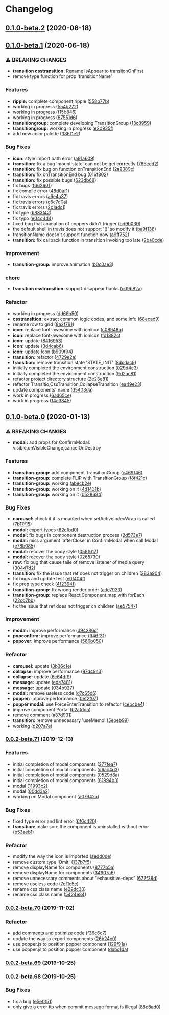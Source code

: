 # Changelog
## [0.1.0-beta.2](https://github.com/xl-vision/xl-vision/compare/v0.1.0-beta.1...v0.1.0-beta.2) (2020-06-18)

## [0.1.0-beta.1](https://github.com/xl-vision/xl-vision/compare/v0.1.0-beta.0...v0.1.0-beta.1) (2020-06-18)


### ⚠ BREAKING CHANGES

* **transition csstransition:** Rename isAppear to transiionOnFirst
* remove type function for prop 'transitionName'

### Features

* **ripple:** complete component ripple ([558b77b](https://github.com/xl-vision/xl-vision/commit/558b77bf68304af0b90b5e1cec3889a04b284c5b))
* working in progress ([554b272](https://github.com/xl-vision/xl-vision/commit/554b2728375fc8933c6f10f3e2113c3da9992ff6))
* working in progress ([f15b846](https://github.com/xl-vision/xl-vision/commit/f15b846b1c7dd4315cd27406b5b77e686172f7ca))
* working in progress ([87551d6](https://github.com/xl-vision/xl-vision/commit/87551d62b88fd58b170946b8b0d0705a084ca443))
* **transitiongroup:** complete developing TransitionGroup ([13c8959](https://github.com/xl-vision/xl-vision/commit/13c895918f04fc3e4c8179c6f3b7d8d7f7b29537))
* **transitiongroup:** working in progress ([e20935f](https://github.com/xl-vision/xl-vision/commit/e20935f79aa4c33a0c3eae9a0a1fa83296831c24))
* add new color palette ([386f1e2](https://github.com/xl-vision/xl-vision/commit/386f1e2487d6db5a65fc8ca29a027444ab4ca2b9))


### Bug Fixes

* **icon:** style import path error ([a91a609](https://github.com/xl-vision/xl-vision/commit/a91a6098ae1327fdf7e911a4c791c204aaa48545))
* **transition:** fix a bug 'mount state' can not be get correctly ([765eed2](https://github.com/xl-vision/xl-vision/commit/765eed2e07f9c2d8d05809ffbf35be8f77c9150a))
* **transition:** fix bug on function onTransitionEnd ([2a2389c](https://github.com/xl-vision/xl-vision/commit/2a2389c8c2a2dc673cb0ed32e9a1a967a3c9264b))
* **transition:** fix onTransitionEnd bug ([016f802](https://github.com/xl-vision/xl-vision/commit/016f8025bf8ee8558e4406f13a2075381d9bb39e))
* **transition:** fix possible bugs ([623db68](https://github.com/xl-vision/xl-vision/commit/623db6805a27b199319c4ab3479215e138dcf709))
* fix bugs ([f662601](https://github.com/xl-vision/xl-vision/commit/f6626016025ec9e0f114b0becccc0ad682de9bed))
* fix compile error ([48d0af1](https://github.com/xl-vision/xl-vision/commit/48d0af1418e92ecf32fb39ff6fc6ebc17204495f))
* fix travis errors ([a6e4a37](https://github.com/xl-vision/xl-vision/commit/a6e4a37340acfd8b82267a6433f8ea1b8619445b))
* fix travis errors ([c6c7d0a](https://github.com/xl-vision/xl-vision/commit/c6c7d0a7696e8becaa5ed43ef1c8afc55346542a))
* fix travis errors ([2c1adc1](https://github.com/xl-vision/xl-vision/commit/2c1adc1d5d180bf6081b6484d58987965a0bae4f))
* fix type ([b883f42](https://github.com/xl-vision/xl-vision/commit/b883f421f266995f611de7cd9eac18e39cda2893))
* fix typo ([e04d4d4](https://github.com/xl-vision/xl-vision/commit/e04d4d4ade6f82e941ddb6121718e10f78c06012))
* fixed bug that animation of poppers didn't trigger ([bd9b039](https://github.com/xl-vision/xl-vision/commit/bd9b0398e4d437b9f4bdd19b687fd855d89e1996))
* the default shell in travis does not support '()',so modify it ([ba9f138](https://github.com/xl-vision/xl-vision/commit/ba9f138237455f4a59c77c9e2407b668abeb61b2))
* transitionName doesn't support function now ([a9ff752](https://github.com/xl-vision/xl-vision/commit/a9ff7524e50fefb31d3aa0d7de7c5c72dab6fc02))
* **transition:** fix callback function in transition invoking too late ([2ba0cde](https://github.com/xl-vision/xl-vision/commit/2ba0cde68a20e6a9cef59fbe6f5429b863cb2fea))


### Improvement

* **transition-group:** improve animation ([b0c0ae3](https://github.com/xl-vision/xl-vision/commit/b0c0ae3c99282354ce491d6137e98e6220312080))


### chore

* **transition csstransition:** support disappear hooks ([c09b82a](https://github.com/xl-vision/xl-vision/commit/c09b82aa6387a06a4cd108480cfecb98882f293f))


### Refactor

* working in progress ([dd66b50](https://github.com/xl-vision/xl-vision/commit/dd66b5077b73fa25c79ebb87d9ec4c35dc356b6f))
* **csstransition:** extract common logic codes, and some info ([68ecad9](https://github.com/xl-vision/xl-vision/commit/68ecad922a1a4e539556d139e74b719d6c827326))
* rename row to grid ([8a2f791](https://github.com/xl-vision/xl-vision/commit/8a2f79180972160dd15b060eb2acb9cafb3be804))
* **icon:** replace font-awesome with ionicon ([c08948b](https://github.com/xl-vision/xl-vision/commit/c08948b2dffe3e6e54960bb2ede115c7aad099b4))
* **icon:** replace font-awesome with ionicon ([fd1882c](https://github.com/xl-vision/xl-vision/commit/fd1882c2008d274d48e151eb9f8713e25a02cb24))
* **icon:** update ([8416953](https://github.com/xl-vision/xl-vision/commit/8416953a2941c07a34e354b86419d73671f26d3d))
* **icon:** update ([3d4cab6](https://github.com/xl-vision/xl-vision/commit/3d4cab6c107214f12b23f5d7d105d486d18c4a41))
* **icon:** update Icon ([b909f94](https://github.com/xl-vision/xl-vision/commit/b909f94954f4bf4ed9157ce9cdac3a5fce44795d))
* **transition:** refactor ([4729e2a](https://github.com/xl-vision/xl-vision/commit/4729e2a364bf6da305dcc26b0270abb37dfeab12))
* **transition:** remove transition state 'STATE_INIT' ([8dcdac9](https://github.com/xl-vision/xl-vision/commit/8dcdac93d81af84eb94b0fbc666f177872979743))
* initially completed the environment construction ([029d4c3](https://github.com/xl-vision/xl-vision/commit/029d4c31dc77b5934e37f2e09734bdccfd93de75))
* initially completed the environment construction ([9d2ac81](https://github.com/xl-vision/xl-vision/commit/9d2ac819bd33c8a200b6344c194dd4f3bd7ff24e))
* refactor project  directory structure ([2e23e81](https://github.com/xl-vision/xl-vision/commit/2e23e811069f5f8783bef08d579bd9b709621eef))
* refactor Transitio,CssTransition,CollapseTransition ([ea49e23](https://github.com/xl-vision/xl-vision/commit/ea49e2344b00bfea50f312b93b4b511134ba95f2))
* update components' name ([d5403da](https://github.com/xl-vision/xl-vision/commit/d5403daee21669036c59ac4577bea4d127e43653))
* work in progress ([6ad65ce](https://github.com/xl-vision/xl-vision/commit/6ad65cef86090cf3a0fede66aa9c363c0fd098e3))
* work in progress ([14e3845](https://github.com/xl-vision/xl-vision/commit/14e3845ec25c46ed7df09b2cff02d682683aa87c))

## [0.1.0-beta.0](https://github.com/xl-vision/xl-vision/compare/v0.0.2-beta.71...v0.1.0-beta.0) (2020-01-13)


### ⚠ BREAKING CHANGES

* **modal:** add props for ConfirmModal: visible,onVisibleChange,cancelOnDestroy

### Features

* **transition-group:** add component TransitionGroup ([c469146](https://github.com/xl-vision/xl-vision/commit/c46914695915f8106599c2a46d8729009446d1f5))
* **transition-group:** complete FLIP with TransitionGroup ([f8f421c](https://github.com/xl-vision/xl-vision/commit/f8f421c5316ef1b28bc42bdb9431fcb0eb52e07a))
* **transition-group:** working ([abecb2e](https://github.com/xl-vision/xl-vision/commit/abecb2e51c1c9e402bac0171f4880fec8dca102d))
* **transition-group:** working on it ([4d1431b](https://github.com/xl-vision/xl-vision/commit/4d1431ba506caa7734efb8c61bc3edeca2ba72c0))
* **transition-group:** working on it ([b528684](https://github.com/xl-vision/xl-vision/commit/b52868420a1f1f8473afd0672ebb28cea119992c))


### Bug Fixes

* **carousel:** check if it is mounted when setActiveIndexWrap is called ([7b17f15](https://github.com/xl-vision/xl-vision/commit/7b17f15d7e4af9cadc18ac792c35160a4e1adb74))
* **modal:** export types ([62cfbd0](https://github.com/xl-vision/xl-vision/commit/62cfbd0f8a67c5613ebcaa41d102fde89b935586))
* **modal:** fix bugs in component destruction process ([2d573e7](https://github.com/xl-vision/xl-vision/commit/2d573e7c482d1fe5a8a5b1accc33374244bef412))
* **modal:** miss argument 'afterClose' in ConfirmModal when call Modal ([e78b085](https://github.com/xl-vision/xl-vision/commit/e78b08517b03f595ae3487b7dbac1ad80e8642b8))
* **modal:** recover the body style ([058f017](https://github.com/xl-vision/xl-vision/commit/058f017a1c60b3da142f9803efa494fd6fd38ff2))
* **modal:** recover the body style ([0265730](https://github.com/xl-vision/xl-vision/commit/026573044d12bfea5c45fa16ed62002fcbf36f8d))
* **row:** fix bug that cause faile of remove listener of media query ([30447d2](https://github.com/xl-vision/xl-vision/commit/30447d2b10a61eb364c86ccc599c88049d88898c))
* **transition:** fix the issue that ref does not trigger on children ([283a904](https://github.com/xl-vision/xl-vision/commit/283a904562b29b399f3e6a26e21b3fc5eba5b878))
* fix bugs and update test ([e0f404f](https://github.com/xl-vision/xl-vision/commit/e0f404ffc18170b4e5319ed3e168ead6dfb99771))
* fix prop type check ([4f2394f](https://github.com/xl-vision/xl-vision/commit/4f2394f257e79263c349ee694866fb4d8180985d))
* **transition-group:** fix wrong render order ([adc7933](https://github.com/xl-vision/xl-vision/commit/adc7933772058228fa1fee7380cdee38a04da026))
* **transition-group:** replace React.Component.map with forEach ([22cd7bb](https://github.com/xl-vision/xl-vision/commit/22cd7bb4778451bea73a0bf452f0696344c4f0c4))
* fix the issue that ref does not trigger on children ([ae57547](https://github.com/xl-vision/xl-vision/commit/ae575472984b07c2f45739aeb83327c245e5f2ad))


### Improvement

* **modal:** improve performance ([d94286d](https://github.com/xl-vision/xl-vision/commit/d94286da7483989daac86d935bc44c3a15723d0b))
* **popconfirm:** improve performance ([ff46f31](https://github.com/xl-vision/xl-vision/commit/ff46f316388f982c3bcb6b7c816e617c6cf90134))
* **popover:** improve performance ([566b050](https://github.com/xl-vision/xl-vision/commit/566b050b356cad81e8bbcd341833a313fe61489d))


### Refactor

* **carousel:** update ([3b36c1e](https://github.com/xl-vision/xl-vision/commit/3b36c1e45326b2df6869ef8e2404209aa1dd10b3))
* **collapse:** improve performance ([97d49a3](https://github.com/xl-vision/xl-vision/commit/97d49a3ca7f9a9693c6a8df17258c6ce5c6a994b))
* **collapse:** update ([6c64df9](https://github.com/xl-vision/xl-vision/commit/6c64df9dd8842739efebb2efcfeffb8e99228ba8))
* **message:** update ([ede7481](https://github.com/xl-vision/xl-vision/commit/ede74815d3fe589d8a5aa6c12e6bab5a37e4c51b))
* **message:** update ([034b927](https://github.com/xl-vision/xl-vision/commit/034b9271033ca155a2096fed45d6735b306d364f))
* **modal:** remove useless code ([d7c65d6](https://github.com/xl-vision/xl-vision/commit/d7c65d6ad7f515ce6b2164305a136731cee6a0f0))
* **popper:** improve performance ([0ef2f07](https://github.com/xl-vision/xl-vision/commit/0ef2f079abb89a4cf5f2006358d68745dbe771b5))
* **popper modal:** use ForceEnterTransition to refactor ([cebcbe4](https://github.com/xl-vision/xl-vision/commit/cebcbe416ff3aa46fc8dbca9a930a93d049f19ff))
* improve component Portal ([b2afdda](https://github.com/xl-vision/xl-vision/commit/b2afddadae9dc6bdc0dc0628b33b2dd1c5da50b1))
* remove comment ([a87d931](https://github.com/xl-vision/xl-vision/commit/a87d931e7c5b88ac630cbf554b8baabbf116c169))
* **transition:** remove unnecessary 'useMemo' ([5ebeb99](https://github.com/xl-vision/xl-vision/commit/5ebeb9961d7f980d0f4451f2e49612c5d29d6e25))
* working ([d207a7e](https://github.com/xl-vision/xl-vision/commit/d207a7e1df989133703e3b1232d76121cd8054ed))

### [0.0.2-beta.71](https://github.com/xl-vision/xl-vision/compare/v0.0.2-beta.70...v0.0.2-beta.71) (2019-12-13)


### Features

* initial completion of modal components ([277fea7](https://github.com/xl-vision/xl-vision/commit/277fea7b440d1ecd54bac2cb5702df67a34f577e))
* initial completion of modal components ([d6ac4d3](https://github.com/xl-vision/xl-vision/commit/d6ac4d39f5f0b290e6abca4f69458e055a8ddd54))
* initial completion of modal components ([0529d8a](https://github.com/xl-vision/xl-vision/commit/0529d8ae9c470a2b6fb93f43c705df096b8be92a))
* initial completion of modal components ([81994b3](https://github.com/xl-vision/xl-vision/commit/81994b3af89dea41a533ed6fadb2880093c85a95))
* modal ([11993c2](https://github.com/xl-vision/xl-vision/commit/11993c24df549737041c24ff664c72a3589c488e))
* modal ([00dd3a2](https://github.com/xl-vision/xl-vision/commit/00dd3a2a03e17f26a3f5de24363a2dafcf4a9811))
* working on Modal component ([a07642a](https://github.com/xl-vision/xl-vision/commit/a07642a26bccbde6dae164273ee60e342dcf2aee))


### Bug Fixes

* fixed type error and lint error ([6f6c420](https://github.com/xl-vision/xl-vision/commit/6f6c420bb8c24ff17913cb5661d87dc2ec4cfa3d))
* **transition:** make sure the component is uninstalled without error ([b53aeb1](https://github.com/xl-vision/xl-vision/commit/b53aeb1b7988d6a704be276792c6e3b81b1a9df2))


### Refactor

* modify the way the icon is imported ([aedd0de](https://github.com/xl-vision/xl-vision/commit/aedd0de501484fcf224f5dc7db7f3f54a6e57880))
* remove custom type 'Omit' ([137b7f5](https://github.com/xl-vision/xl-vision/commit/137b7f5153048436d7994aa543742c225fdffa4b))
* remove displayName for components ([8777b5a](https://github.com/xl-vision/xl-vision/commit/8777b5adb33f61d6d84df0bfc1742b0c7b81f4a5))
* remove displayName for components ([34907a6](https://github.com/xl-vision/xl-vision/commit/34907a650fb23d32a5d7e997788abe9010fc5cfe))
* remove unnecessary comments about "exhausitive-deps" ([677f36d](https://github.com/xl-vision/xl-vision/commit/677f36d266aec1752bf1dffafcb7807f42f3f155))
* remove useless code ([7cf1e5c](https://github.com/xl-vision/xl-vision/commit/7cf1e5c65debceafc43ad1b054e042b5d28ae1d8))
* rename css class name ([e22dc33](https://github.com/xl-vision/xl-vision/commit/e22dc33a8169a9786672c854caab76eb94bffd8a))
* rename css class name ([5424e84](https://github.com/xl-vision/xl-vision/commit/5424e840c19df24e3bd50d6fc9750da96c878612))

### [0.0.2-beta.70](https://github.com/xl-vision/xl-vision/compare/v0.0.2-beta.69...v0.0.2-beta.70) (2019-11-02)


### Refactor

* add comments and optimize code ([f36c6c7](https://github.com/xl-vision/xl-vision/commit/f36c6c73222a564deca4831e7b6092954cff85b9))
* update the way to export components ([26b24c0](https://github.com/xl-vision/xl-vision/commit/26b24c061d3f428bf3484b262e47972814f733ab))
* use popper.js to position popper component ([129f91a](https://github.com/xl-vision/xl-vision/commit/129f91a9f53969a5f7c2929f1b5edeb2f5a32af2))
* use popper.js to position popper component ([dabc1da](https://github.com/xl-vision/xl-vision/commit/dabc1da939b6a7ada3a4983552e7144f7e4e1b20))

### [0.0.2-beta.69](https://github.com/xl-vision/xl-vision/compare/v0.0.2-beta.68...v0.0.2-beta.69) (2019-10-25)

### 0.0.2-beta.68 (2019-10-25)


### Bug Fixes

* fix a bug ([e5e0f51](https://github.com/xl-vision/xl-vision/commit/e5e0f51802235e4dd6a60323d6d452058e5f218a))
* only give a error tip when commit message format is illegal ([88e6ad0](https://github.com/xl-vision/xl-vision/commit/88e6ad0f0d047563b3124734fa748db7c2dc88a7))

